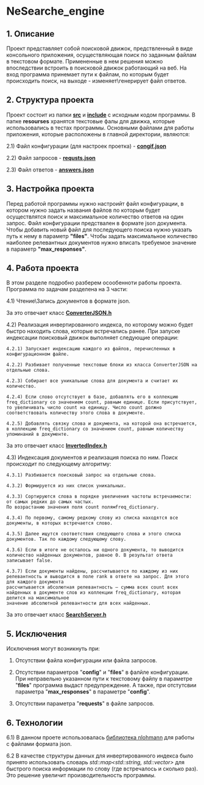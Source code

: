# NeSearche_engine  

## 1. Описание
Проект представляет собой поисковой движок, предствленный в виде консольного приложения, осуществляющая поиск по заданным файлам в текстовом формате. Примененные в нем решения можно впоследствии встроить в поисковой движок работающий на веб. На вход программа принемает пути к файлам, по которым будет происходить поиск, на выходе - изменяет\генерирует файл ответов.
## 2. Структура проекта
Проект состоит из папки [__src__](https://github.com/RedJost/NeSearche_engine/tree/master/src) и [__include__](https://github.com/RedJost/NeSearche_engine/tree/master/include) с исходным кодом программы. В папке __resourses__ хранятся текстовые фалы для движка, которые использовались в тестах программы. Основными файлами для работы приложения, которые расположены в главной директории, являются:

  2.1) Файл конфигурации (для настроек проетка) - [__congif.json__](https://github.com/RedJost/NeSearche_engine/blob/master/config.json)
  
  2.2) Файл запросов - [__requsts.json__](https://github.com/RedJost/NeSearche_engine/blob/master/requests.json)
  
  2.3) Файл ответов - [__answers.json__](https://github.com/RedJost/NeSearche_engine/blob/master/answers.json)
  
## 3. Настройка проекта
Перед работой программы нужно настроийт файл конфигурации, в котором нужно задать названия файлов по которым будет осуществлятся поиск и максимальное количество ответов на один запрос. Файл конфигурации предствален в формате json документа. Чтобы добавить новый файл для последующего поиска нужно указать путь к нему в параметр __"files"__. Чтобы задать максимальное количество наиболее релевантных документов нужно вписать требуемое значение в параметр __"max_responses"__.
## 4. Работа проекта
В этом разделе подробно разберем осообенноти работы проекта. Программа по задачам разделена на 3 части: 

  4.1) Чтение\Запись документов в формате json. 
  
  За это отвечает класс [__ConverterJSON.h__](https://github.com/RedJost/NeSearche_engine/blob/master/include/ConverterJSON.h)
  
  4.2) Реализация инвертированного индекса, по которому можно будет быстро находить слова, которые встречались ранее. При запуске индексации поисковый движок выполняет следующие операции:
  
    4.2.1) Запускает индексацию каждого из файлов, перечисленных в конфигурационном файле.
    
    4.2.2) Разбивает полученные текстовые блоки из класса ConverterJSON на отдельные слова.
    
    4.2.3) Собирает все уникальные слова для документа и считает их количество.
    
    4.2.4) Если слово отсутствует в базе, добавлять его в коллекцию freq_dictionary со значением count, равным единице. Если присутствует, 
    то увеличивать число count на единицу. Число count должно соответствовать количеству этого слова в документе.
    
    4.2.5) Добавлять связку слова и документа, на которой она встречается, в коллекцию freq_dictionary со значением count, равным количеству
    упоминаний в документе.
    
За это отвечает класс [__InvertedIndex.h__](https://github.com/RedJost/NeSearche_engine/blob/master/include/InvertedIndex.h)

  4.3) Индексация документов и реализация поиска по ним. Поиск происходит по следующему алгоритму:
  
    4.3.1) Разбивается поисковый запрос на отдельные слова.
    
    4.3.2) Формируется из них список уникальных.
    
    4.3.3) Сортируются слова в порядке увеличения частоты встречаемости: от самых редких до самых частых.
    По возрастанию значения поля count полямfreq_dictionary.
    
    4.3.4) По первому, самому редкому слову из списка находятся все документы, в которых встречается слово.
    
    4.3.5) Далее ищутся соответствия следующего слова и этого списка документов. Так по каждому следующему слову.
    
    4.3.6) Если в итоге не осталось ни одного документа, то выводится количество найденных документов, равное 0. В результат ответа записывает false.
    
    4.3.7) Если документы найдены, рассчитываетcя по каждому из них релевантность и выводится в поле rank в ответе на запрос. Для этого для каждого документа
    рассчитывается абсолютная релевантность — сумма всех count всех найденных в документе слов из коллекции freq_dictionary, которая делится на максимальное 
    значение абсолютной релевантности для всех найденных.
За это отвечает класс [__SearchServer.h__](https://github.com/RedJost/NeSearche_engine/blob/master/include/SearchServer.h)

## 5. Исключения
Исключения могут возникнуть при:

  1. Отсутствии файла конфигурации или файла запросов.

  2. Отсутствии параметров "__config__" и "__files__" в фалйле конфигурации. При неправельно указанном пути к текстовому файлу в параметре "__files__" программа выдаст предупреждение. А также, при отстутсвии параметра "__max_responses__" в параметре "__config__".
 
  3. Отсутствии параметра "__requests__" в файле запросов.
 
## 6. Технологии
  6.1) В данном проете использовалась [библиотека nlohmann](https://github.com/nlohmann/json) для работы с файлами формата json.
  
  6.2 В качестве структуры данных для инвертированного индекса было принято использовать словарь _std::map<std::string, std::vector<Entry>>_ для быстрого поиска информации по слову (где встречалось и сколько раз). Это решение увеличит производительность программы.

